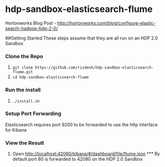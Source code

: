 # hdp-sandbox-elasticsearch-flume
Hortonworks Blog Post - http://hortonworks.com/blog/configure-elastic-search-hadoop-hdp-2-0/

##Getting Started
These steps assume that they are all run on an HDP 2.0 Sandbox

### Clone the Repo
1. `git clone https://github.com/risdenk/hdp-sandbox-elasticsearch-flume.git`
2. `cd hdp-sandbox-elasticsearch-flume`

### Run the install
1. `./install.sh`

### Setup Port Forwarding
Elasticsearch requires port 9200 to be forwarded to use the http interface for Kibana

### View the Result
1. Open [http://localhost:42080/kibana/#/dashboard/file/flume.json](http://localhost:42080/kibana#/dashboard/file/flume.json)
*** By default port 80 is forwarded to 42080 on the HDP 2.0 Sandbox
